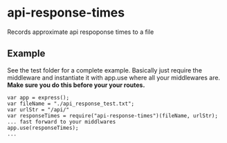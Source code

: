 # api-response-times
	
Records approximate api respoponse times to a file

## Example

See the test folder for a complete example. Basically just require the middleware and instantiate it with app.use where all your middlewares are. **Make sure you do this before your your routes.**

```node
var app = express();
var fileName = "./api_response_test.txt";
var urlStr = "/api/"
var responseTimes = require("api-response-times")(fileName, urlStr);
... fast forward to your middlwares
app.use(responseTimes);
...
```